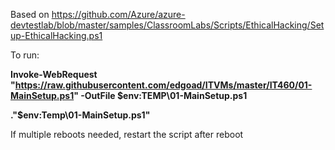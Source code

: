 Based on https://github.com/Azure/azure-devtestlab/blob/master/samples/ClassroomLabs/Scripts/EthicalHacking/Setup-EthicalHacking.ps1

To run:

**Invoke-WebRequest "https://raw.githubusercontent.com/edgoad/ITVMs/master/IT460/01-MainSetup.ps1" -OutFile $env:TEMP\01-MainSetup.ps1**

**."$env:Temp\01-MainSetup.ps1"**


If multiple reboots needed, restart the script after reboot
